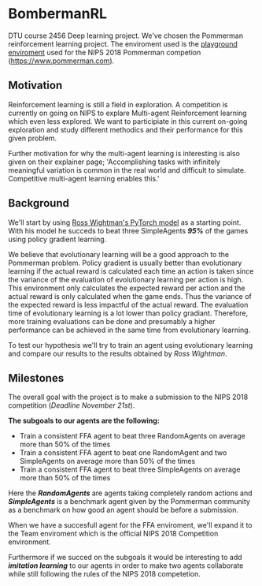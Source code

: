 # BombermanRL
DTU course 2456 Deep learning project. 
We've chosen the Pommerman reinforcement learning project. The enviroment used is the [playground enviroment](https://github.com/MultiAgentLearning/playground) used for the NIPS 2018 Pommerman competion (<https://www.pommerman.com>).

## Motivation
Reinforcement learning is still a field in exploration. A competition is currently on going on NIPS to explare Multi-agent Reinforcement learning which even less explored. We want to participiate in this current on-going exploration and study different methodics and their performance for this given problem. 

Further motivation for why the multi-agent learning is interesting is also given on their explainer page;
'Accomplishing tasks with infinitely meaningful variation is common in the real world and difficult to simulate. Competitive multi-agent learning enables this.'

## Background
We'll start by using [Ross Wightman's PyTorch model](https://github.com/rwightman/pytorch-pommerman-rl) as a starting point. With his model he succeds to beat three SimpleAgents **_95%_** of the games using policy gradient learning.

We believe that evolutionary learning will be a good approach to the Pommerman problem. Policy gradient is usually better than evolutionary learning if the actual reward is calculated each time an action is taken since the variance of the evaluation of evolutionary learning per action is high. This environment only calculates the expected reward per action and the actual reward is only calculated when the game ends. Thus the variance of the expected reward is less impactful of the actual reward. The evaluation time of evolutionary learning is a lot lower than policy gradiant. Therefore, more training evaluations can be done and presumably a higher performance can be achieved in the same time from evolutionary learning.

To test our hypothesis we'll try to train an agent using evolutionary learning and compare our results to the results obtained by *Ross Wightman*.
 

## Milestones
The overall goal with the project is to make a submission to the NIPS 2018 competition (*Deadline November 21st*).

**The subgoals to our agents are the following:**
  - Train a consistent FFA agent to beat three RandomAgents on average more than 50% of the times
  - Train a consistent FFA agent to beat one RandomAgent and two SimpleAgents on average more than 50% of the times
  - Train a consistent FFA agent to beat three SimpleAgents on average more than 50% of the times

Here the **_RandomAgents_** are agents taking completely random actions and **_SimpleAgents_** is a benchmark agent given by the Pommerman community as a benchmark on how good an agent should be before a submission. 

When we have a succesfull agent for the FFA enviroment, we'll expand it to the Team enviroment which is the official NIPS 2018 Competition environment.

Furthermore if we succed on the subgoals it would be interesting to add **_imitation learning_** to our agents in order to make two agents collaborate while still following the rules of the NIPS 2018 competetion.
 





